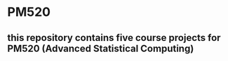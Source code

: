 # PM520
## this repository contains five course projects for PM520 (Advanced Statistical Computing)
